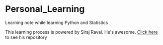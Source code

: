 # Personal_Learning
Learning note while learning Python and Statistics

This learning process is powered by Siraj Raval. He's awesome. [Click here](https://github.com/llSourcell/Learn_Data_Science_in_3_Months) to see his repository
